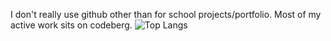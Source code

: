 I don't really use github other than for school projects/portfolio. Most of my active work sits on codeberg.
![Top Langs](https://github-readme-stats.vercel.app/api/top-langs/?username=zvxvx&hide=css,html,makefile,cmake,astro,Rich%20Text%20Format&layout=compact)

